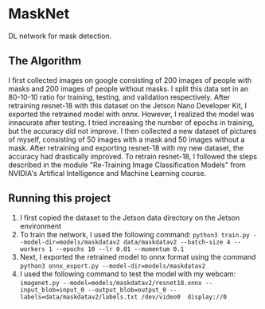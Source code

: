 # MaskNet
DL network for mask detection.

## The Algorithm

I first collected images on google consisting of 200 images of people with masks and 200 images of people without masks. I split this data set in an 80-10-10 ratio for training, testing, and validation respectively. After retraining resnet-18 with this dataset on the Jetson Nano Developer Kit, I exported the retrained model with onnx. However, I realized the model was innacurate after testing. I tried increasing the number of epochs in training, but the accuracy did not improve. I then collected a new dataset of pictures of myself, consisting of 50 images with a mask and 50 images without a mask. After retraining and exporting resnet-18 with my new dataset, the accuracy had drastically improved. To retrain resnet-18, I followed the steps described in the module "Re-Training Image Classification Models" from NVIDIA's Artifical Intelligence and Machine Learning course. 

## Running this project

1. I first copied the dataset to the Jetson data directory on the Jetson environment
2. To train the network, I used the following command: `python3 train.py --model-dir=models/maskdatav2 data/maskdatav2 --batch-size 4 --workers 1 --epochs 10 --lr 0.01 --momentum 0.1`
3. Next, I exported the retrained model to onnx format using the command `python3 onnx_export.py --model-dir=models/maskdatav2`
4. I used the following command to test the model with my webcam: `imagenet.py --model=models/maskdatav2/resnet18.onnx --input_blob=input_0 --output_blob=output_0 --labels=data/maskdatav2/labels.txt /dev/video0  display://0`
